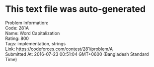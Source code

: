 # This text file was auto-generated  
  
Problem Information:  
Code: 281A  
Name: Word Capitalization  
Rating: 800  
Tags: implementation, strings  
Link: https://codeforces.com/contest/281/problem/A  
Submitted At: 2016-07-23 00:51:04 GMT+0600 (Bangladesh Standard Time)  
